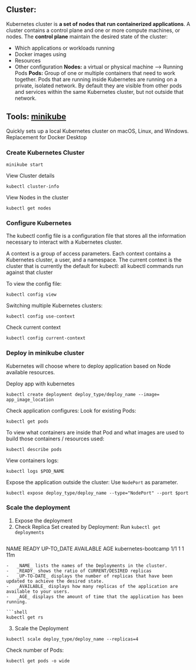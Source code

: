 ## Cluster: 
Kubernetes cluster is **a set of nodes that run containerized applications**.
A cluster contains a control plane and one or more compute machines, or nodes.
The **control plane** maintain the desired state of the cluster:
- Which applications or workloads running 
- Docker images using 
- Resources 
- Other configuration 
**Nodes:** a virtual or physical machine --> Running Pods
**Pods:** Group of one or multiple containers that need to work together. Pods that are running inside Kubernetes are running on a private, isolated network. By default they are visible from other pods and services within the same Kubernetes cluster, but not outside that network.

## Tools: [minikube](https://minikube.sigs.k8s.io/docs/)
Quickly sets up a local Kubernetes cluster on macOS, Linux, and Windows.
Replacement for Docker Desktop 

### Create Kubernetes Cluster 
```shell 
minikube start
```
View Cluster details
```shell
kubectl cluster-info
```
View Nodes in the cluster 
```shell
kubectl get nodes
```

### Configure Kubernetes 
The kubectl config file is a configuration file that stores all the information necessary to interact with a Kubernetes cluster.

A context is a group of access parameters.
Each context contains a Kubernetes cluster, a user, and a namespace.
The current context is the cluster that is currently the default for kubectl:
all kubectl commands run against that cluster

To view the config file: 
```shell 
kubectl config view
```

Switching multiple Kubernetes clusters:
```shell 
kubectl config use-context
```

Check current context 
```shell 
kubectl config current-context
```

###  Deploy in minikube cluster 
Kubernetes will choose where to deploy application based on Node available resources.

Deploy app with kubernetes 
```shell
kubectl create deployment deploy_type/deploy_name --image= app_image_location 
```

Check application configures: 
Look for existing Pods:
```shell
kubectl get pods
```

To view what containers are inside that Pod and what images are used to build those containers / resources used: 
```shell
kubectl describe pods
```

View containers logs:
```shell
kubectl logs $POD_NAME
```

Expose the application outside the cluster: 
Use `NodePort` as parameter.
```shell
kubectl expose deploy_type/deploy_name --type="NodePort" --port $port
```

### Scale the deployment 
1. Expose the deployment 
2. Check Replica Set created by Deployment:
	Run `kubectl get deployments` 
	```shell
NAME                  READY   UP-TO_DATE   AVAILABLE   AGE
kubernetes-bootcamp   1/1     1            1           11m
```
-   _NAME_ lists the names of the Deployments in the cluster.
-   _READY_ shows the ratio of CURRENT/DESIRED replicas
-   _UP-TO-DATE_ displays the number of replicas that have been updated to achieve the desired state.
-   _AVAILABLE_ displays how many replicas of the application are available to your users.
-   _AGE_ displays the amount of time that the application has been running.

```shell 
kubectl get rs
```
3. Scale the Deployment 
```shell
kubectl scale deploy_type/deploy_name --replicas=4
```

Check number of Pods:
```shell
kubectl get pods -o wide
```
